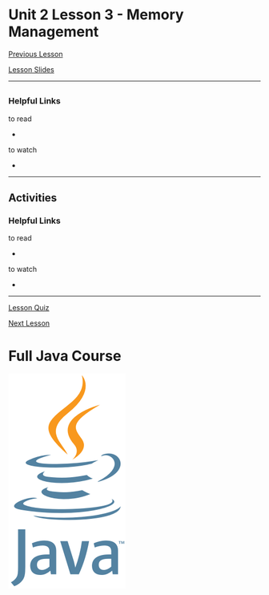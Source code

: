 # Unit 2 Lesson 3 - Memory Management

[Previous Lesson]()

[Lesson Slides](https://docs.google.com/presentation/d/1bgf1TdXBwub1hP4a1NZaYvwGR_RWq46eDDpwZIX4G9g/edit?usp=sharing)

---
##

### Helpful Links

to read

- []()

to watch

- []()

---
## Activities

### Helpful Links

to read

- []()

to watch

- []()

---

[Lesson Quiz]()

[Next Lesson]()

# Full Java Course

<a href="https://github.com/Kevin-Lago/java_full_course">
	<img src="../../java_logo.png" />
</a>

